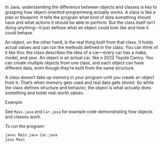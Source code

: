 In Java, understanding the difference between objects and classes is key to grasping how object-oriented programming actually works. A class is like a plan or blueprint. It tells the program what kind of data something should have and what actions it should be able to perform. But the class itself isn’t doing anything—it just defines what an object could look like and how it could behave.

An object, on the other hand, is the real thing built from that class. It holds actual values and can run the methods defined in the class. You can think of it like this: the class describes the idea of a car—every car has a make, model, and year. An object is an actual car, like a 2022 Toyota Camry. You can create multiple objects from one class, and each object can have different data, even though they’re built from the same structure.

A class doesn’t take up memory in your program until you create an object from it. That’s when memory gets used and real data gets stored. So while the class defines structure and behavior, the object is what actually does something and holds real-world values.

Example

See `Main.java` and `Car.java` for example code demonstrating how objects and classes work.

To run the program:

```bash
javac Main.java Car.java
java Main
